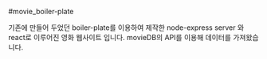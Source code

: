 ﻿#movie_boiler-plate

기존에 만들어 두었던 boiler-plate를 이용하여 제작한
node-express server 와 react로 이루어진 영화 웹사이트 입니다.
movieDB의 API를 이용해 데이터를 가져왔습니다.
